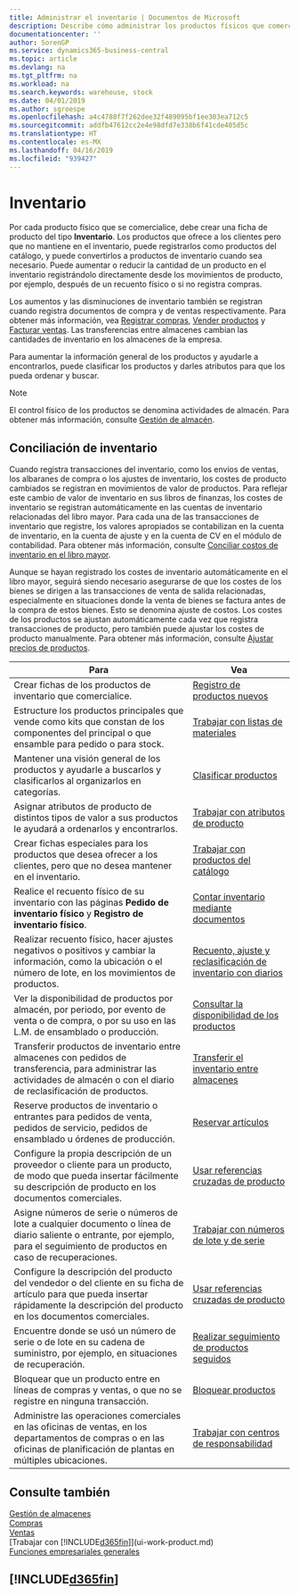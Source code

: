 ```yaml
---
title: Administrar el inventario | Documentos de Microsoft
description: Describe cómo administrar los productos físicos que comercializa, por ejemplo, manipulación de las existencias en el almacén.
documentationcenter: ''
author: SorenGP
ms.service: dynamics365-business-central
ms.topic: article
ms.devlang: na
ms.tgt_pltfrm: na
ms.workload: na
ms.search.keywords: warehouse, stock
ms.date: 04/01/2019
ms.author: sgroespe
ms.openlocfilehash: a4c4788f7f262dee32f489095bf1ee303ea712c5
ms.sourcegitcommit: addfb47612cc2e4e98dfd7e338b6f41cde405d5c
ms.translationtype: HT
ms.contentlocale: es-MX
ms.lasthandoff: 04/16/2019
ms.locfileid: "939427"
---
```

# <a name="inventory"></a>Inventario
Por cada producto físico que se comercialice, debe crear una ficha de producto del tipo **Inventario**. Los productos que ofrece a los clientes pero que no mantiene en el inventario, puede registrarlos como productos del catálogo, y puede convertirlos a productos de inventario cuando sea necesario. Puede aumentar o reducir la cantidad de un producto en el inventario registrándolo directamente desde los movimientos de producto, por ejemplo, después de un recuento físico o si no registra compras.

Los aumentos y las disminuciones de inventario también se registran cuando registra documentos de compra y de ventas respectivamente. Para obtener más información, vea [Registrar compras](purchasing-how-record-purchases.md), [Vender productos](sales-how-sell-products.md) y [Facturar ventas](sales-how-invoice-sales.md). Las transferencias entre almacenes cambian las cantidades de inventario en los almacenes de la empresa.   

Para aumentar la información general de los productos y ayudarle a encontrarlos, puede clasificar los productos y darles atributos para que los pueda ordenar y buscar.

> [!NOTE]
> El control físico de los productos se denomina actividades de almacén. Para obtener más información, consulte [Gestión de almacén](warehouse-manage-warehouse.md).

## <a name="inventory-reconciliation"></a>Conciliación de inventario
Cuando registra transacciones del inventario, como los envíos de ventas, los albaranes de compra o los ajustes de inventario, los costes de producto cambiados se registran en movimientos de valor de productos. Para reflejar este cambio de valor de inventario en sus libros de finanzas, los costes de inventario se registran automáticamente en las cuentas de inventario relacionadas del libro mayor. Para cada una de las transacciones de inventario que registre, los valores apropiados se contabilizan en la cuenta de inventario, en la cuenta de ajuste y en la cuenta de CV en el módulo de contabilidad. Para obtener más información, consulte [Conciliar costos de inventario en el libro mayor](finance-how-to-post-inventory-costs-to-the-general-ledger.md).

Aunque se hayan registrado los costes de inventario automáticamente en el libro mayor, seguirá siendo necesario asegurarse de que los costes de los bienes se dirigen a las transacciones de venta de salida relacionadas, especialmente en situaciones donde la venta de bienes se factura antes de la compra de estos bienes. Esto se denomina ajuste de costos. Los costes de los productos se ajustan automáticamente cada vez que registra transacciones de producto, pero también puede ajustar los costes de producto manualmente. Para obtener más información, consulte [Ajustar precios de productos](inventory-how-adjust-item-costs.md).

|Para |Vea |
|---|----|
|Crear fichas de los productos de inventario que comercialice.|[Registro de productos nuevos](inventory-how-register-new-items.md)|
|Estructure los productos principales que vende como kits que constan de los componentes del principal o que ensamble para pedido o para stock.|[Trabajar con listas de materiales](inventory-how-work-BOMs.md)|
|Mantener una visión general de los productos y ayudarle a buscarlos y clasificarlos al organizarlos en categorías.|[Clasificar productos](inventory-how-categorize-items.md)|
|Asignar atributos de producto de distintos tipos de valor a sus productos le ayudará a ordenarlos y encontrarlos.|[Trabajar con atributos de producto](inventory-how-work-item-attributes.md)|
|Crear fichas especiales para los productos que desea ofrecer a los clientes, pero que no desea mantener en el inventario.|[Trabajar con productos del catálogo](inventory-how-work-nonstock-items.md)|
|Realice el recuento físico de su inventario con las páginas **Pedido de inventario físico** y **Registro de inventario físico**.|[Contar inventario mediante documentos](inventory-how-count-inventory-with-documents.md)|
|Realizar recuento físico, hacer ajustes negativos o positivos y cambiar la información, como la ubicación o el número de lote, en los movimientos de productos.|[Recuento, ajuste y reclasificación de inventario con diarios](inventory-how-count-adjust-reclassify.md)|
|Ver la disponibilidad de productos por almacén, por periodo, por evento de venta o de compra, o por su uso en las L.M. de ensamblado o producción.|[Consultar la disponibilidad de los productos](inventory-how-availability-overview.md)|
|Transferir productos de inventario entre almacenes con pedidos de transferencia, para administrar las actividades de almacén o con el diario de reclasificación de productos.|[Transferir el inventario entre almacenes](inventory-how-transfer-between-locations.md)|
|Reserve productos de inventario o entrantes para pedidos de venta, pedidos de servicio, pedidos de ensamblado u órdenes de producción.|[Reservar artículos](inventory-how-to-reserve-items.md)|
|Configure la propia descripción de un proveedor o cliente para un producto, de modo que pueda insertar fácilmente su descripción de producto en los documentos comerciales.|[Usar referencias cruzadas de producto](inventory-how-use-item-cross-refs.md)|
|Asigne números de serie o números de lote a cualquier documento o línea de diario saliente o entrante, por ejemplo, para el seguimiento de productos en caso de recuperaciones.|[Trabajar con números de lote y de serie](inventory-how-work-item-tracking.md)|
|Configure la descripción del producto del vendedor o del cliente en su ficha de artículo para que pueda insertar rápidamente la descripción del producto en los documentos comerciales.|[Usar referencias cruzadas de producto](inventory-how-use-item-cross-refs.md)|
|Encuentre donde se usó un número de serie o de lote en su cadena de suministro, por ejemplo, en situaciones de recuperación.|[Realizar seguimiento de productos seguidos](inventory-how-to-trace-item-tracked-items.md)|
|Bloquear que un producto entre en líneas de compras y ventas, o que no se registre en ninguna transacción.|[Bloquear productos](inventory-how-block-items.md)|
|Administre las operaciones comerciales en las oficinas de ventas, en los departamentos de compras o en las oficinas de planificación de plantas en múltiples ubicaciones.|[Trabajar con centros de responsabilidad](inventory-responsibility-centers.md)|

## <a name="see-also"></a>Consulte también  
[Gestión de almacenes](warehouse-manage-warehouse.md)  
[Compras](purchasing-manage-purchasing.md)  
[Ventas](sales-manage-sales.md)    
[Trabajar con [!INCLUDE[d365fin](includes/d365fin_md.md)]](ui-work-product.md)  
[Funciones empresariales generales](ui-across-business-areas.md)

## [!INCLUDE[d365fin](includes/free_trial_md.md)]  
